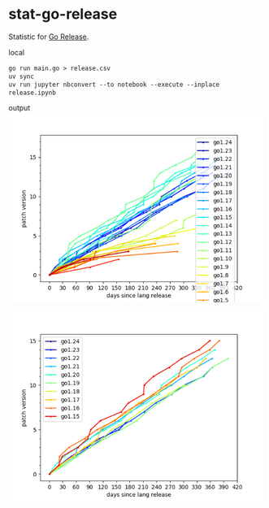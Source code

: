 # stat-go-release

Statistic for [Go Release](https://go.dev/doc/devel/release).

local
```
go run main.go > release.csv
uv sync
uv run jupyter nbconvert --to notebook --execute --inplace release.ipynb
```

output
<img src="./releaseAll.png" alt="" width="500">


<img src="./releaseLatest10.png" alt="" width="500">
